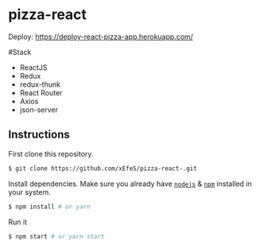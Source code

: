 # pizza-react
Deploy: https://deploy-react-pizza-app.herokuapp.com/

#Stack
- ReactJS
- Redux
- redux-thunk 
- React Router 
- Axios 
- json-server 

## Instructions

First clone this repository.
```bash
$ git clone https://github.com/xEfeS/pizza-react-.git
```

Install dependencies. Make sure you already have [`nodejs`](https://nodejs.org/en/) & [`npm`](https://www.npmjs.com/) installed in your system.
```bash
$ npm install # or yarn
```

Run it
```bash
$ npm start # or yarn start
```
